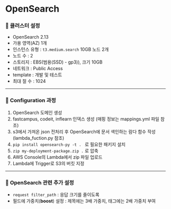 # OpenSearch

### **🔹 클러스터 설정**
- OpenSearch 2.13 
- 가용 영역(AZ) 1개
- 인스턴스 유형 : <code>t3.medium.search</code> 10GB 노드 2개
- 노드 수 : 2
- 스토리지 : EBS(범용(SSD) - gp3)), 크기 10GB
- 네트워크 : Public Access
- template : 개발 및 테스트
- 최대 절 수 : 1024

---

### 📌 **Configuration 과정**
1. OpenSearch 도메인 생성
2. fastcampus, codeit, inflearn 인덱스 생성 (매핑 정보는 mappings.yml 파일 참조)
3. s3에서 가져온 json 전처리 후 OpenSearch에 문서 색인하는 람다 함수 작성 (lambda_fuction.py 참조)
4. <code>pip install opensearch-py -t . </code> 로 필요한 패키지 설치
5. <code>zip my-deployment-package.zip .</code> 로 압축
6. AWS Console의 Lambda에서 zip 파일 업로드
7. Lambda에 Trigger로 S3의 버킷 지정
 
---

### 📍 **OpenSearch 관련 추가 설정**
- <code>request filter_path</code> : 응답 크기를 줄이도록
- 필드에 가중치(**boost**) 설정 : 제목에는 3배 가중치, 태그에는 2배 가중치 부여